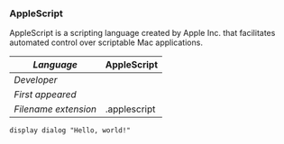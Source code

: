 ### AppleScript
AppleScript is a scripting language created by Apple Inc. that facilitates automated control over scriptable Mac applications.

|_Language_|AppleScript|
|-|-|
|_Developer_||
|_First appeared_||
|_Filename extension_|.applescript|

```HelloWorld.applescript
display dialog "Hello, world!"